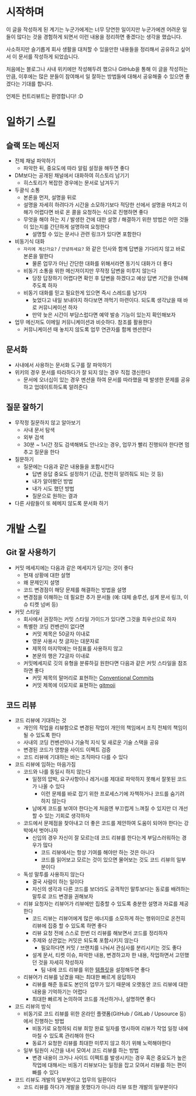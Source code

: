 # 시작하며

이 글을 작성하게 된 계기는 누군가에게는 너무 당연한 일이지만 누군가에겐 어려운 일들이 많다는 것을 경험하게 되면서 이런 내용을 정리하면 좋겠다는 생각을 했습니다.

사소하지만 슬기롭게 회사 생활을 대처할 수 있을만한 내용들을 정리해서 공유하고 싶어서 이 문서를 작성하게 되었습니다.

처음에는 블로그나 사내 위키에만 작성해두려 했으나 GitHub을 통해 이 글을 작성하는 만큼, 이후에는 많은 분들이 참여해서 일 잘하는 방법들에 대해서 공유해줄 수 있으면 좋겠다는 기대를 합니다.

언제든 컨트리뷰트는 환영합니다! :D

# 일하기 스킬

## 슬랙 또는 메신저

- 전체 채널 파악하기
  - 파악한 뒤, 중요도에 따라 알림 설정을 해두면 좋다
- DM보다는 공개된 채널에서 대화하여 히스토리 남기기
  - 히스토리가 복잡한 경우에는 문서로 남겨두기
- 두괄식 소통
  - 본론을 먼저, 설명을 뒤로
  - 설명을 자세히 하려다가 시간을 소모하기보다 적당한 선에서 설명을 마치고 이해가 어렵다면 바로 온 콜을 요청하는 식으로 진행하면 좋다
  - 무엇을 해야 하는 지 / 발생한 건에 대한 설명 / 해결하기 위한 방법은 어떤 것들이 있는지를 간단하게 설명하여 요청한다
    - 설명할 수 있는 문서나 관련 링크가 있다면 포함한다
- 비동기식 대화
  - `자리에 계신가요?` / `안녕하세요?` 와 같은 인사와 함께 답변을 기다리지 않고 바로 본론을 말한다
    - 물론 업무가 아닌 간단한 대화를 위해서라면 동기식 대화가 더 좋다
  - 비동기 소통을 위한 메신저이지만 무작정 답변을 미루지 않는다
    - 당장 답장하기 어렵다면 확인 후 답변을 하겠다고 예상 답변 기간을 안내해주도록 하자
  - 비동기 대화를 믿고 필요한게 있으면 즉시 스레드를 남기자
    - 늦었다고 내일 보내야지 하다보면 까먹기 마련이다. 되도록 생각났을 때 바로 커뮤니케이션 하자
    - 만약 늦은 시간이 부담스럽다면 예약 발송 기능이 있는지 확인해보자
- 업무 메신저도 이메일 커뮤니케이션과 비슷하다. 참조를 활용한다
  - 커뮤니케이션 때 놓치지 않도록 업무 연관자를 함께 멘션한다

## 문서화

- 사내에서 사용하는 문서화 도구를 잘 파악하기
- 위키의 경우 문서를 따라하다가 잘 되지 않는 경우 직접 갱신한다
  - 문서에 오너십이 있는 경우 멘션을 하여 문서를 따라했을 때 발생한 문제를 공유하고 업데이트하도록 알려준다

## 질문 잘하기

- 무작정 질문하지 않고 알아보기
  - 사내 문서 탐색
  - 외부 검색
  - 30분 ~ 1시간 정도 검색해봐도 안나오는 경우, 업무가 빨리 진행되야 한다면 멈추고 질문을 한다
- 질문하기
  - 질문에는 다음과 같은 내용들을 포함시킨다
    - 답변 응답 중요도 설정하기 (긴급, 천천히 알려줘도 되는 것 등)
    - 내가 알아봤던 방법
    - 내가 시도 했던 방법
    - 질문으로 원하는 결과
- 다른 사람들이 또 헤메지 않도록 문서화 하기

# 개발 스킬

## Git 잘 사용하기

- 커밋 메세지에는 다음과 같은 메세지가 담기는 것이 좋다
    - 현재 상황에 대한 설명
    - 왜 문제인지 설명
    - 코드 변경점이 해당 문제를 해결하는 방법을 설명
    - 변경점을 이해하는 데 필요한 추가 문서들 (예: 대체 솔루션, 설계 문서 링크, 이슈 티켓 넘버 등)
- 커밋 스타일
    - 회사에서 권장하는 커밋 스타일 가이드가 있다면 그것을 최우선으로 하자
    - 특별한 코딩 컨벤션이 없다면
        - 커밋 제목은 50글자 이내로
        - 영문 사용시 첫 글자는 대문자로
        - 제목의 마지막에는 마침표를 사용하지 않고
        - 본문의 행은 72글자 이내로 
    - 커밋메세지로 깃의 유형을 분류하길 원한다면 다음과 같은 커밋 스타일을 참조하면 좋다
        - 커밋 제목의 말머리로 표현하는 [Conventional Commits](https://www.conventionalcommits.org/)
        - 커밋 제목에 이모지로 표현하는 [gitmoji](https://gitmoji.dev/)

## 코드 리뷰

- 코드 리뷰에 기대하는 것
    - 개인의 작업을 리뷰함으로 변경된 작업이 개인의 책임에서 조직 전체의 책임이 될 수 있도록 한다
    - 사내의 코딩 컨벤션이나 기술적 지식 및 새로운 기술 스택을 공유
    - 변경된 코드가 영향을 사이드 이펙트 검증
    - 코드 리뷰에 기대하는 바는 조직마다 다를 수 있다
- 코드 리뷰에 임하는 마음가짐
    - 코드와 나를 동일시 하지 않는다
        - 일정의 압박, 요구사항이나 레거시를 제대로 파악하지 못해서 잘못된 코드가 나올 수 있다
            - 이런 문제를 바로 잡기 위한 프로세스기에 자책하거나 코드를 숨기려 하지 않는다
        - 남에게 코드를 보여야 한다는게 처음엔 부끄럽게 느껴질 수 있지만 더 개선할 수 있는 기회로 생각하자
    - 코드에서 문제점을 찾아내고 더 좋은 코드를 제안하여 도움이 되어야 한다는 강박에서 벗어나자
        - 신입의 경우 자신이 잘 모르는데 코드 리뷰를 한다는게 부담스러워하는 경우가 많다
            - 코드 리뷰에서는 항상 기여를 해야만 하는 것은 아니다
            - 코드를 읽어보고 모르는 것이 있으면 물어보는 것도 코드 리뷰의 일부분이다
    - 독성 말투를 사용하지 않는다
        - 결국 사람이 하는 일이다
        - 자신의 생각과 다른 코드를 보더라도 공격적인 말투보다는 동로를 배려하는 말투로 코드 변경을 권해보자
    - 리뷰 요청자는 리뷰어가 리뷰에만 집중할 수 있도록 충분한 설명과 자료를 제공한다
        - 코드 리뷰는 리뷰어에게 많은 에너지를 소모하게 하는 행위이므로 온전히 리뷰에 집중 할 수 있도록 하면 좋다
        - 리뷰 요청 전에 스스로 한번 더 리뷰를 해보면서 코드를 정리하자
        - 주제와 상관없는 커밋은 되도록 포함시키지 않는다
            - 필요하다면 커밋 / 브랜치를 나눠서 관심사를 분리시키는 것도 좋다
        - 설계 문서, 티켓 이슈, 파악한 내용, 변경하고자 한 내용, 작업하면서 고민했던 것을 자세히 작성하자
            - 팀 내에 코드 리뷰를 위한 [템플릿](https://docs.github.com/en/communities/using-templates-to-encourage-useful-issues-and-pull-requests/creating-a-pull-request-template-for-your-repository)을 설정해두면 좋다
    - 리뷰어가 리뷰를 남겼을 때는 최대한 빠르게 응답하자
        - 리뷰를 해준 동료도 본인의 업무가 있기 때문에 오랫동안 코드 리뷰에 대한 내용을 기억하기는 어렵다
        - 최대한 빠르게 논의하여 코드를 개선하거나, 설명하면 좋다
- 코드 리뷰의 방식
    - 비동기로 코드 리뷰를 위한 온라인 플랫폼(GitHub / GitLab / Upsource 등)에서 진행하는 방법
        - 비동기로 요청하되 리뷰 희망 완료 일자를 명시하여 리뷰가 작업 일정 내에 마칠 수 있도록 관리해야 한다
        - 동료가 요청한 리뷰를 최대한 미루지 않고 하기 위해 노력해야한다 
    - 일부 팀원이 시간을 내서 모여서 코드 리뷰를 하는 방법
        - 변경 내용이 크거나 사이드 이펙트를 발생시키는 경우 혹은 중요도가 높은 작업에 대해서는 비동기 리뷰보다는 일정을 잡고 모여서 리뷰를 하는 편이 빠를 수 있다
- 코드 리뷰도 개발의 일부분이고 업무의 일환이다
    - 코드 리뷰를 하다가 개발을 못했다가 아니라 리뷰 또한 개발의 일부분이다
